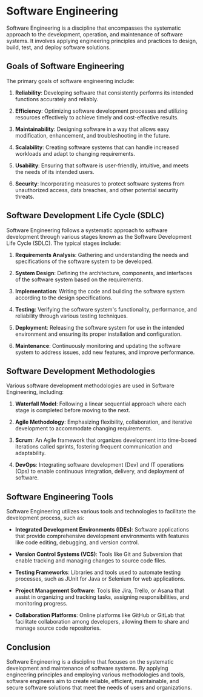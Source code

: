 # Software Engineering

Software Engineering is a discipline that encompasses the systematic approach to the development, operation, and maintenance of software systems. It involves applying engineering principles and practices to design, build, test, and deploy software solutions.

## Goals of Software Engineering

The primary goals of software engineering include:

1. **Reliability**: Developing software that consistently performs its intended functions accurately and reliably.

2. **Efficiency**: Optimizing software development processes and utilizing resources effectively to achieve timely and cost-effective results.

3. **Maintainability**: Designing software in a way that allows easy modification, enhancement, and troubleshooting in the future.

4. **Scalability**: Creating software systems that can handle increased workloads and adapt to changing requirements.

5. **Usability**: Ensuring that software is user-friendly, intuitive, and meets the needs of its intended users.

6. **Security**: Incorporating measures to protect software systems from unauthorized access, data breaches, and other potential security threats.

## Software Development Life Cycle (SDLC)

Software Engineering follows a systematic approach to software development through various stages known as the Software Development Life Cycle (SDLC). The typical stages include:

1. **Requirements Analysis**: Gathering and understanding the needs and specifications of the software system to be developed.

2. **System Design**: Defining the architecture, components, and interfaces of the software system based on the requirements.

3. **Implementation**: Writing the code and building the software system according to the design specifications.

4. **Testing**: Verifying the software system's functionality, performance, and reliability through various testing techniques.

5. **Deployment**: Releasing the software system for use in the intended environment and ensuring its proper installation and configuration.

6. **Maintenance**: Continuously monitoring and updating the software system to address issues, add new features, and improve performance.

## Software Development Methodologies

Various software development methodologies are used in Software Engineering, including:

1. **Waterfall Model**: Following a linear sequential approach where each stage is completed before moving to the next.

2. **Agile Methodology**: Emphasizing flexibility, collaboration, and iterative development to accommodate changing requirements.

3. **Scrum**: An Agile framework that organizes development into time-boxed iterations called sprints, fostering frequent communication and adaptability.

4. **DevOps**: Integrating software development (Dev) and IT operations (Ops) to enable continuous integration, delivery, and deployment of software.

## Software Engineering Tools

Software Engineering utilizes various tools and technologies to facilitate the development process, such as:

- **Integrated Development Environments (IDEs)**: Software applications that provide comprehensive development environments with features like code editing, debugging, and version control.

- **Version Control Systems (VCS)**: Tools like Git and Subversion that enable tracking and managing changes to source code files.

- **Testing Frameworks**: Libraries and tools used to automate testing processes, such as JUnit for Java or Selenium for web applications.

- **Project Management Software**: Tools like Jira, Trello, or Asana that assist in organizing and tracking tasks, assigning responsibilities, and monitoring progress.

- **Collaboration Platforms**: Online platforms like GitHub or GitLab that facilitate collaboration among developers, allowing them to share and manage source code repositories.

## Conclusion

Software Engineering is a discipline that focuses on the systematic development and maintenance of software systems. By applying engineering principles and employing various methodologies and tools, software engineers aim to create reliable, efficient, maintainable, and secure software solutions that meet the needs of users and organizations.
